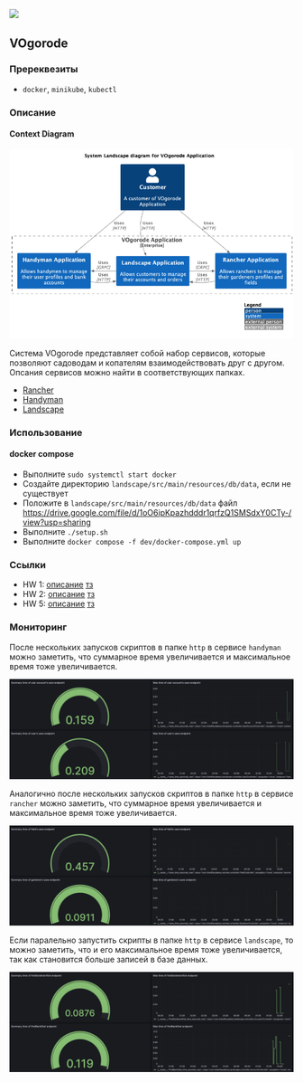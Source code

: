![](https://v1.padlet.pics/1/image.webp?t=c_limit%2Cdpr_1%2Ch_381%2Cw_381&url=https%3A%2F%2Fstorage.googleapis.com%2Fpadlet-uploads%2F1793358948%2F7f48c4faa0745a1760263d4424f3925f%2Fistockphoto_1225677840_170667a.jpeg%3FExpires%3D1677149983%26GoogleAccessId%3D778043051564-q79bsd8mc40b0bl82ikkrtc3jdofe4dg%2540developer.gserviceaccount.com%26Signature%3DB4p4O%252BUhx%252BQDaEM5CCfqveUQxTtdgO3IpvOjVDlUrHFEYFsdXAcvH4Yo9xnQLEiU1UdzaznXboPoHMv4zeD2ulMs3WhWa%252F1GN2a8AMbyjzyWNpJE6rY1x%252B4%252FGnXhl5Vvq1PtvNIAMaYdxpK315Xxd40Z%252BeRsHRiP7Pfe0TKScqw%253D%26original-url%3Dhttps%253A%252F%252Fpadlet-uploads.storage.googleapis.com%252F1793358948%252F7f48c4faa0745a1760263d4424f3925f%252Fistockphoto_1225677840_170667a.jpeg)

## VOgorode

### Пререквезиты

* `docker`, `minikube`, `kubectl`

### Описание

#### Context Diagram
![Context Diagram](docs/pics/context_diagram.png)

Система VOgorode представляет собой набор сервисов, которые позволяют садоводам и копателям взаимодействовать друг с другом.
Опсания сервисов можно найти в соответствующих папках.
* [Rancher](rancher/README.md)
* [Handyman](handyman/README.md)
* [Landscape](landscape/README.md)

### Использование

#### docker compose

* Выполните `sudo systemctl start docker`
* Создайте директорию `landscape/src/main/resources/db/data`, если не существует
* Положите в `landscape/src/main/resources/db/data` файл https://drive.google.com/file/d/1oO6ipKpazhdddr1qrfzQ1SMSdxY0CTy-/view?usp=sharing
* Выполните `./setup.sh`
* Выполните `docker compose -f dev/docker-compose.yml up`

### Ссылки

* HW 1: [описание](/docs/hw1/DESC.md) [тз](/docs/hw1/TOR.md)
* HW 2: [описание](/docs/hw2/DESC.md) [тз](/docs/hw2/TOR.md)
* HW 5: [описание](/docs/hw5/DESC.md) [тз](/docs/hw5/TOR.md)

### Мониторинг

После нескольких запусков скриптов в папке `http` в сервисе `handyman` можно заметить, что суммарное время увеличивается и максимальное время тоже увеличивается.

![](docs/pics/handyman.png)

Аналогично после нескольких запусков скриптов в папке `http` в сервисе `rancher` можно заметить, что суммарное время увеличивается и максимальное время тоже увеличивается.

![](docs/pics/rancher.png)

Если паралельно запустить скрипты в папке `http` в сервисе `landscape`, то можно заметить, что и его максимальное время тоже увеличивается, так как становится больше записей в базе данных.

![](docs/pics/landscape.png)